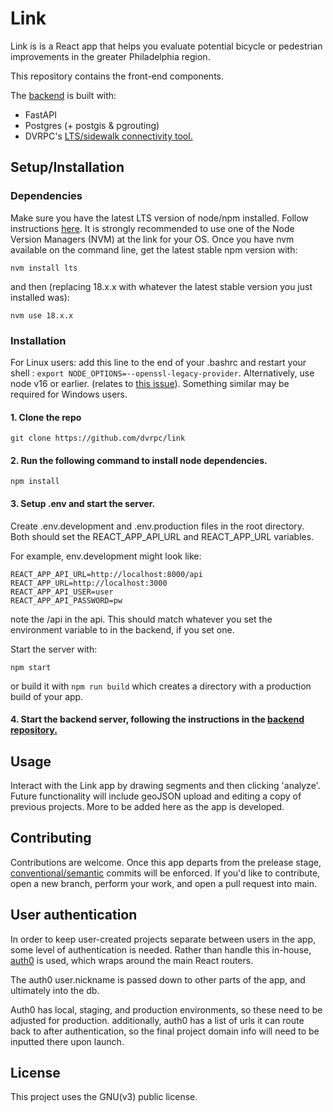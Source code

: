 # Link
Link is is a React app that helps you evaluate potential bicycle or pedestrian improvements in the greater Philadelphia region.

This repository contains the front-end components.

The [backend](https://github.com/dvrpc/link-api) is built with:
* FastAPI  
* Postgres (+ postgis & pgrouting)
* DVRPC's [LTS/sidewalk connectivity tool.](https://github.com/dvrpc/LTS_island_connectivity) 

## Setup/Installation 

### Dependencies
Make sure you have the latest LTS version of node/npm installed. Follow instructions [here](https://docs.npmjs.com/downloading-and-installing-node-js-and-npm).
It is strongly recommended to use one of the Node Version Managers (NVM) at the link for your OS. Once you have nvm available on the command line, get the latest stable npm version with:

```shell
nvm install lts 
```
and then (replacing 18.x.x with whatever the latest stable version you just installed was):

```shell
nvm use 18.x.x
```

### Installation

For Linux users: add this line to the end of your .bashrc and restart your shell : `export NODE_OPTIONS=--openssl-legacy-provider`. Alternatively, use node v16 or earlier.
(relates to [this issue](https://github.com/webpack/webpack/issues/14532)). Something similar may be required for Windows users. 

#### 1. Clone the repo
```shell
git clone https://github.com/dvrpc/link
```

#### 2. Run the following command to install node dependencies.
```shell
npm install
```

#### 3. Setup .env and start the server. 
Create .env.development and .env.production files in the root directory.
Both should set the REACT_APP_API_URL and REACT_APP_URL variables.

For example, env.development might look like:

```
REACT_APP_API_URL=http://localhost:8000/api
REACT_APP_URL=http://localhost:3000
REACT_APP_API_USER=user
REACT_APP_API_PASSWORD=pw
```
note the /api in the api. This should match whatever you set the environment variable to in the backend, if you set one.

Start the server with:

```shell
npm start
```
or build it with 
```npm run build``` which creates a directory with a production build of your app. 


#### 4. Start the backend server, following the instructions in the [backend repository.](https://github.com/dvrpc/link-api)

## Usage
Interact with the Link app by drawing segments and then clicking 'analyze'. Future functionality will include geoJSON upload and editing a copy of previous projects.
More to be added here as the app is developed.

## Contributing
Contributions are welcome. Once this app departs from the prelease stage, [conventional/semantic](https://planning-innovation-resources.ue.r.appspot.com/standards/github/) commits will be enforced.
If you'd like to contribute, open a new branch, perform your work, and open a pull request into main. 

## User authentication
In order to keep user-created projects separate between users in the app, some level of authentication is needed. 
Rather than handle this in-house, [auth0](https://auth0.com/) is used, which wraps around the main React routers. 

The auth0 user.nickname is passed down to other parts of the app, and ultimately into the db. 

Auth0 has local, staging, and production environments, so these need to be adjusted for production.
additionally, auth0 has a list of urls it can route back to after authentication, so the final project domain info 
will need to be inputted there upon launch.

## License
This project uses the GNU(v3) public license. 

